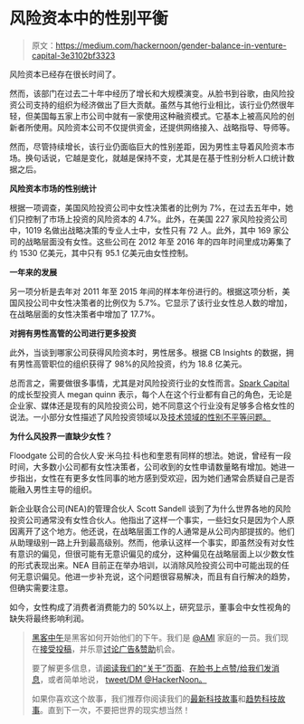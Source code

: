 # 风险资本中的性别平衡

> 原文：<https://medium.com/hackernoon/gender-balance-in-venture-capital-3e3102bf3323>

风险资本已经存在很长时间了。

然而，该部门在过去二十年中经历了增长和大规模演变。从脸书到谷歌，由风险投资公司支持的组织为经济做出了巨大贡献。虽然与其他行业相比，该行业仍然很年轻，但美国每五家上市公司中就有一家使用这种融资模式。它基本上被高风险的创新者所使用。风险资本公司不仅提供资金，还提供网络接入、战略指导、导师等。

然而，尽管持续增长，该行业仍面临巨大的性别差距，因为男性主导着风险资本市场。换句话说，它越是变化，就越是保持不变，尤其是在基于性别分析人口统计数据之后。

**风险资本市场的性别统计**

根据一项调查，美国风险投资公司中女性决策者的比例为 7%，在过去五年中，她们只控制了市场上投资的风险资本的 4.7%。此外，在美国 227 家风险投资公司中，1019 名做出战略决策的专业人士中，女性只有 72 人。此外，其中 169 家公司的战略层面没有女性。这些公司在 2012 年至 2016 年的四年时间里成功筹集了约 1530 亿美元，其中只有 95.1 亿美元由女性控制。

**一年来的发展**

另一项分析是去年对 2011 年至 2015 年间的样本年份进行的。根据这项分析，美国风投公司中女性决策者的比例仅为 5.7%。它显示了该行业女性总人数的增加，在战略层面的女性决策者中增加了 17.7%。

**对拥有男性高管的公司进行更多投资**

此外，当谈到哪家公司获得风险资本时，男性居多。根据 CB Insights 的数据，拥有男性高管职位的组织获得了 98%的风险投资，约为 18.8 亿美元。

总而言之，需要做很多事情，尤其是对风险投资行业的女性而言。[Spark Capital](https://medium.com/u/976f974def1b?source=post_page-----3e3102bf3323--------------------------------)的成长型投资人 megan quinn 表示，每个人在这个行业都有自己的角色，无论是企业家、媒体还是现有的风险投资公司，她不同意这个行业没有足够多合格女性的说法。一小部分女性描述了风险投资领域以及[技术领域的性别不平等问题。](https://hackernoon.com/tagged/technology)

**为什么风投界一直缺少女性？**

Floodgate 公司的合伙人安·米乌拉·科也和奎恩有同样的想法。她说，曾经有一段时间，大多数小公司都有女性决策者，公司收到的女性申请数量略有增加。她进一步指出，女性在有更多女性同事的地方感到受欢迎，因为她们通常会质疑自己是否能融入男性主导的组织。

新企业联合公司(NEA)的管理合伙人 Scott Sandell 谈到了为什么世界各地的风险投资公司通常没有女性合伙人。他指出了这样一个事实，一些妇女只是因为个人原因离开了这个地方。他还说，在战略层面工作的人通常是从公司内部提拔的。他们从助理级别一路上升到最高级别。然而，他承认这样一个事实，即虽然没有对女性有意识的偏见，但很可能有无意识偏见的成分，这种偏见在战略层面上以少数女性的形式表现出来。NEA 目前正在举办培训，以消除风险投资公司中可能出现的任何无意识偏见。他进一步补充说，这个问题很容易解决，而且有自行解决的趋势，但确实需要注意。

如今，女性构成了消费者消费能力的 50%以上，研究显示，董事会中女性视角的缺失将最终影响利润。

> [黑客中午](http://bit.ly/Hackernoon)是黑客如何开始他们的下午。我们是 [@AMI](http://bit.ly/atAMIatAMI) 家庭的一员。我们现在[接受投稿](http://bit.ly/hackernoonsubmission)，并乐意[讨论广告&赞助](mailto:partners@amipublications.com)机会。
> 
> 要了解更多信息，请[阅读我们的“关于”页面](https://goo.gl/4ofytp)、[在脸书上点赞/给我们发消息](http://bit.ly/HackernoonFB)，或者简单地说， [tweet/DM @HackerNoon。](https://goo.gl/k7XYbx)
> 
> 如果你喜欢这个故事，我们推荐你阅读我们的[最新科技故事](http://bit.ly/hackernoonlatestt)和[趋势科技故事](https://hackernoon.com/trending)。直到下一次，不要把世界的现实想当然！